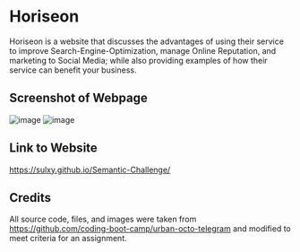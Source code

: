 # Horiseon

Horiseon is a website that discusses the advantages of using their service to improve Search-Engine-Optimization, manage Online Reputation, and marketing to Social Media; while also providing 
examples of how their service can benefit your business. 

## Screenshot of Webpage

![image](https://github.com/Sulxy/Semantic-Challenge/assets/149080702/5c1283ae-4717-488d-ad8c-356411955ae3)
![image](https://github.com/Sulxy/Semantic-Challenge/assets/149080702/bb57bbf8-8578-4911-b4d5-4a9b6543c10d)


## Link to Website

https://sulxy.github.io/Semantic-Challenge/

## Credits

All source code, files, and images were taken from https://github.com/coding-boot-camp/urban-octo-telegram and modified to meet criteria for an assignment. 

